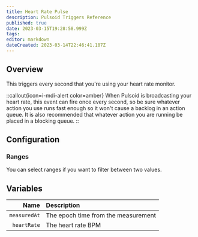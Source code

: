 ```yaml
---
title: Heart Rate Pulse
description: Pulsoid Triggers Reference
published: true
date: 2023-03-15T19:28:58.999Z
tags:
editor: markdown
dateCreated: 2023-03-14T22:46:41.107Z
---
```


## Overview
This triggers every second that you're using your heart rate monitor.

::callout{icon=i-mdi-alert color=amber}
When Pulsoid is broadcasting your heart rate, this event can fire once every second, so be sure whatever action you use runs fast enough so it won't cause a backlog in an action queue.  It is also recommended that whatever action you are running be placed in a blocking queue.
::

## Configuration
### Ranges
You can select ranges if you want to filter between two values.

## Variables
Name | Description
----:|:------------
`measuredAt` | The epoch time from the measurement
`heartRate` | The heart rate BPM